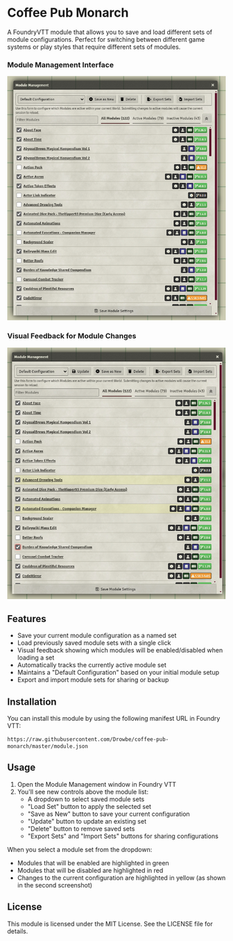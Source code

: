 # Coffee Pub Monarch

A FoundryVTT module that allows you to save and load different sets of module configurations. Perfect for switching between different game systems or play styles that require different sets of modules.

### Module Management Interface
![Module Interface](product/module-interface.png)

### Visual Feedback for Module Changes
![Module Changes](product/module-changes.png)

## Features

- Save your current module configuration as a named set
- Load previously saved module sets with a single click
- Visual feedback showing which modules will be enabled/disabled when loading a set
- Automatically tracks the currently active module set
- Maintains a "Default Configuration" based on your initial module setup
- Export and import module sets for sharing or backup

## Installation

You can install this module by using the following manifest URL in Foundry VTT:
```
https://raw.githubusercontent.com/Drowbe/coffee-pub-monarch/master/module.json
```

## Usage

1. Open the Module Management window in Foundry VTT
2. You'll see new controls above the module list:
   - A dropdown to select saved module sets
   - "Load Set" button to apply the selected set
   - "Save as New" button to save your current configuration
   - "Update" button to update an existing set
   - "Delete" button to remove saved sets
   - "Export Sets" and "Import Sets" buttons for sharing configurations

When you select a module set from the dropdown:
- Modules that will be enabled are highlighted in green
- Modules that will be disabled are highlighted in red
- Changes to the current configuration are highlighted in yellow (as shown in the second screenshot)

## License

This module is licensed under the MIT License. See the LICENSE file for details. 